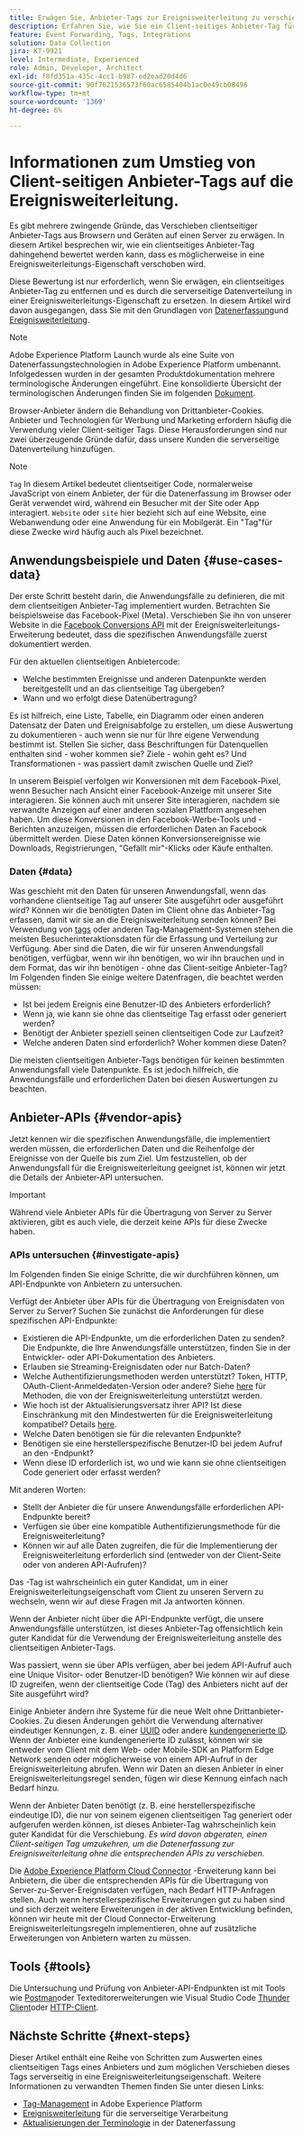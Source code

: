 ```yaml
---
title: Erwägen Sie, Anbieter-Tags zur Ereignisweiterleitung zu verschieben.
description: Erfahren Sie, wie Sie ein Client-seitiges Anbieter-Tag für die serverseitige Datenverteilung auswerten.
feature: Event Forwarding, Tags, Integrations
solution: Data Collection
jira: KT-9921
level: Intermediate, Experienced
role: Admin, Developer, Architect
exl-id: f8fd351a-435c-4cc1-b987-ed2ead20d4d6
source-git-commit: 90f7621536573f60ac6585404b1ac0e49cb08496
workflow-type: tm+mt
source-wordcount: '1369'
ht-degree: 6%

---
```


# Informationen zum Umstieg von Client-seitigen Anbieter-Tags auf die Ereignisweiterleitung.

Es gibt mehrere zwingende Gründe, das Verschieben clientseitiger Anbieter-Tags aus Browsern und Geräten auf einen Server zu erwägen. In diesem Artikel besprechen wir, wie ein clientseitiges Anbieter-Tag dahingehend bewertet werden kann, dass es möglicherweise in eine Ereignisweiterleitungs-Eigenschaft verschoben wird.

Diese Bewertung ist nur erforderlich, wenn Sie erwägen, ein clientseitiges Anbieter-Tag zu entfernen und es durch die serverseitige Datenverteilung in einer Ereignisweiterleitungs-Eigenschaft zu ersetzen. In diesem Artikel wird davon ausgegangen, dass Sie mit den Grundlagen von [Datenerfassung](https://experienceleague.adobe.com/docs/data-collection.html)und [Ereignisweiterleitung](https://experienceleague.adobe.com/docs/experience-platform/tags/event-forwarding/overview.html).

>[!NOTE]
>
>Adobe Experience Platform Launch wurde als eine Suite von Datenerfassungstechnologien in Adobe Experience Platform umbenannt. Infolgedessen wurden in der gesamten Produktdokumentation mehrere terminologische Änderungen eingeführt. Eine konsolidierte Übersicht der terminologischen Änderungen finden Sie im folgenden [Dokument](https://experienceleague.adobe.com/docs/experience-platform/tags/term-updates.html?lang=de).

Browser-Anbieter ändern die Behandlung von Drittanbieter-Cookies. Anbieter und Technologien für Werbung und Marketing erfordern häufig die Verwendung vieler Client-seitiger Tags. Diese Herausforderungen sind nur zwei überzeugende Gründe dafür, dass unsere Kunden die serverseitige Datenverteilung hinzufügen.

>[!NOTE]
>
>`Tag` In diesem Artikel bedeutet clientseitiger Code, normalerweise JavaScript von einem Anbieter, der für die Datenerfassung im Browser oder Gerät verwendet wird, während ein Besucher mit der Site oder App interagiert. `Website` oder `site` hier bezieht sich auf eine Website, eine Webanwendung oder eine Anwendung für ein Mobilgerät. Ein &quot;Tag&quot;für diese Zwecke wird häufig auch als Pixel bezeichnet.

## Anwendungsbeispiele und Daten {#use-cases-data}

Der erste Schritt besteht darin, die Anwendungsfälle zu definieren, die mit dem clientseitigen Anbieter-Tag implementiert wurden. Betrachten Sie beispielsweise das Facebook-Pixel (Meta). Verschieben Sie ihn von unserer Website in die [Facebook Conversions API](https://exchange.adobe.com/apps/ec/105509/facebook-conversions-api-extension) mit der Ereignisweiterleitungs-Erweiterung bedeutet, dass die spezifischen Anwendungsfälle zuerst dokumentiert werden.

Für den aktuellen clientseitigen Anbietercode:

- Welche bestimmten Ereignisse und anderen Datenpunkte werden bereitgestellt und an das clientseitige Tag übergeben?
- Wann und wo erfolgt diese Datenübertragung?

Es ist hilfreich, eine Liste, Tabelle, ein Diagramm oder einen anderen Datensatz der Daten und Ereignisabfolge zu erstellen, um diese Auswertung zu dokumentieren - auch wenn sie nur für Ihre eigene Verwendung bestimmt ist. Stellen Sie sicher, dass Beschriftungen für Datenquellen enthalten sind - woher kommen sie? Ziele - wohin geht es? Und Transformationen - was passiert damit zwischen Quelle und Ziel?

In unserem Beispiel verfolgen wir Konversionen mit dem Facebook-Pixel, wenn Besucher nach Ansicht einer Facebook-Anzeige mit unserer Site interagieren. Sie können auch mit unserer Site interagieren, nachdem sie verwandte Anzeigen auf einer anderen sozialen Plattform angesehen haben. Um diese Konversionen in den Facebook-Werbe-Tools und -Berichten anzuzeigen, müssen die erforderlichen Daten an Facebook übermittelt werden. Diese Daten können Konversionsereignisse wie Downloads, Registrierungen, &quot;Gefällt mir&quot;-Klicks oder Käufe enthalten.

### Daten {#data}

Was geschieht mit den Daten für unseren Anwendungsfall, wenn das vorhandene clientseitige Tag auf unserer Site ausgeführt oder ausgeführt wird? Können wir die benötigten Daten im Client ohne das Anbieter-Tag erfassen, damit wir sie an die Ereignisweiterleitung senden können? Bei Verwendung von [tags](https://experienceleague.adobe.com/docs/experience-platform/tags/home.html?lang=de) oder anderen Tag-Management-Systemen stehen die meisten Besucherinteraktionsdaten für die Erfassung und Verteilung zur Verfügung. Aber sind die Daten, die wir für unseren Anwendungsfall benötigen, verfügbar, wenn wir ihn benötigen, wo wir ihn brauchen und in dem Format, das wir ihn benötigen - ohne das Client-seitige Anbieter-Tag? Im Folgenden finden Sie einige weitere Datenfragen, die beachtet werden müssen:

- Ist bei jedem Ereignis eine Benutzer-ID des Anbieters erforderlich?
- Wenn ja, wie kann sie ohne das clientseitige Tag erfasst oder generiert werden?
- Benötigt der Anbieter speziell seinen clientseitigen Code zur Laufzeit?
- Welche anderen Daten sind erforderlich? Woher kommen diese Daten?

Die meisten clientseitigen Anbieter-Tags benötigen für keinen bestimmten Anwendungsfall viele Datenpunkte. Es ist jedoch hilfreich, die Anwendungsfälle und erforderlichen Daten bei diesen Auswertungen zu beachten.

## Anbieter-APIs {#vendor-apis}

Jetzt kennen wir die spezifischen Anwendungsfälle, die implementiert werden müssen, die erforderlichen Daten und die Reihenfolge der Ereignisse von der Quelle bis zum Ziel. Um festzustellen, ob der Anwendungsfall für die Ereignisweiterleitung geeignet ist, können wir jetzt die Details der Anbieter-API untersuchen.

>[!IMPORTANT]
>
>Während viele Anbieter APIs für die Übertragung von Server zu Server aktivieren, gibt es auch viele, die derzeit keine APIs für diese Zwecke haben.

### APIs untersuchen {#investigate-apis}

Im Folgenden finden Sie einige Schritte, die wir durchführen können, um API-Endpunkte von Anbietern zu untersuchen.

Verfügt der Anbieter über APIs für die Übertragung von Ereignisdaten von Server zu Server? Suchen Sie zunächst die Anforderungen für diese spezifischen API-Endpunkte:

- Existieren die API-Endpunkte, um die erforderlichen Daten zu senden? Die Endpunkte, die Ihre Anwendungsfälle unterstützen, finden Sie in der Entwickler- oder API-Dokumentation des Anbieters.
- Erlauben sie Streaming-Ereignisdaten oder nur Batch-Daten?
- Welche Authentifizierungsmethoden werden unterstützt? Token, HTTP, OAuth-Client-Anmeldedaten-Version oder andere? Siehe [here](https://experienceleague.adobe.com/docs/experience-platform/tags/event-forwarding/secrets.html) für Methoden, die von der Ereignisweiterleitung unterstützt werden.
- Wie hoch ist der Aktualisierungsversatz ihrer API? Ist diese Einschränkung mit den Mindestwerten für die Ereignisweiterleitung kompatibel? Details [here](https://experienceleague.adobe.com/docs/experience-platform/tags/event-forwarding/secrets.html#:~:text=you%20can%20configure%20the%20Refresh%20Offset%20value%20for%20the%20secret).
- Welche Daten benötigen sie für die relevanten Endpunkte?
- Benötigen sie eine herstellerspezifische Benutzer-ID bei jedem Aufruf an den -Endpunkt?
- Wenn diese ID erforderlich ist, wo und wie kann sie ohne clientseitigen Code generiert oder erfasst werden?

Mit anderen Worten:

- Stellt der Anbieter die für unsere Anwendungsfälle erforderlichen API-Endpunkte bereit?
- Verfügen sie über eine kompatible Authentifizierungsmethode für die Ereignisweiterleitung?
- Können wir auf alle Daten zugreifen, die für die Implementierung der Ereignisweiterleitung erforderlich sind (entweder von der Client-Seite oder von anderen API-Aufrufen)?

Das -Tag ist wahrscheinlich ein guter Kandidat, um in einer Ereignisweiterleitungseigenschaft vom Client zu unseren Servern zu wechseln, wenn wir auf diese Fragen mit Ja antworten können.

Wenn der Anbieter nicht über die API-Endpunkte verfügt, die unsere Anwendungsfälle unterstützen, ist dieses Anbieter-Tag offensichtlich kein guter Kandidat für die Verwendung der Ereignisweiterleitung anstelle des clientseitigen Anbieter-Tags.

Was passiert, wenn sie über APIs verfügen, aber bei jedem API-Aufruf auch eine Unique Visitor- oder Benutzer-ID benötigen? Wie können wir auf diese ID zugreifen, wenn der clientseitige Code (Tag) des Anbieters nicht auf der Site ausgeführt wird?

Einige Anbieter ändern ihre Systeme für die neue Welt ohne Drittanbieter-Cookies. Zu diesen Änderungen gehört die Verwendung alternativer eindeutiger Kennungen, z. B. einer [UUID](https://developer.mozilla.org/en-US/docs/Glossary/UUID) oder andere [kundengenerierte ID](https://experienceleague.adobe.com/docs/experience-platform/edge/identity/first-party-device-ids.html). Wenn der Anbieter eine kundengenerierte ID zulässt, können wir sie entweder vom Client mit dem Web- oder Mobile-SDK an Platform Edge Network senden oder möglicherweise von einem API-Aufruf in der Ereignisweiterleitung abrufen. Wenn wir Daten an diesen Anbieter in einer Ereignisweiterleitungsregel senden, fügen wir diese Kennung einfach nach Bedarf hinzu.

Wenn der Anbieter Daten benötigt (z. B. eine herstellerspezifische eindeutige ID), die nur von seinem eigenen clientseitigen Tag generiert oder aufgerufen werden können, ist dieses Anbieter-Tag wahrscheinlich kein guter Kandidat für die Verschiebung. _Es wird davon abgeraten, einen Client-seitigen Tag umzukehren, um die Datenerfassung zur Ereignisweiterleitung ohne die entsprechenden APIs zu verschieben._

Die [Adobe Experience Platform Cloud Connector](https://experienceleague.adobe.com/docs/experience-platform/tags/extensions/adobe/cloud-connector/overview.html) -Erweiterung kann bei Anbietern, die über die entsprechenden APIs für die Übertragung von Server-zu-Server-Ereignisdaten verfügen, nach Bedarf HTTP-Anfragen stellen. Auch wenn herstellerspezifische Erweiterungen gut zu haben sind und sich derzeit weitere Erweiterungen in der aktiven Entwicklung befinden, können wir heute mit der Cloud Connector-Erweiterung Ereignisweiterleitungsregeln implementieren, ohne auf zusätzliche Erweiterungen von Anbietern warten zu müssen.

## Tools {#tools}

Die Untersuchung und Prüfung von Anbieter-API-Endpunkten ist mit Tools wie [Postman](https://www.postman.com/)oder Texteditorerweiterungen wie Visual Studio Code [Thunder Client](https://marketplace.visualstudio.com/items?itemName=rangav.vscode-thunder-client)oder [HTTP-Client](https://marketplace.visualstudio.com/items?itemName=mkloubert.vscode-http-client).

## Nächste Schritte {#next-steps}

Dieser Artikel enthält eine Reihe von Schritten zum Auswerten eines clientseitigen Tags eines Anbieters und zum möglichen Verschieben dieses Tags serverseitig in eine Ereignisweiterleitungseigenschaft. Weitere Informationen zu verwandten Themen finden Sie unter diesen Links:

- [Tag-Management](https://experienceleague.adobe.com/docs/experience-platform/tags/home.html?lang=de) in Adobe Experience Platform
- [Ereignisweiterleitung](https://experienceleague.adobe.com/docs/experience-platform/tags/event-forwarding/overview.html) für die serverseitige Verarbeitung
- [Aktualisierungen der Terminologie](https://experienceleague.adobe.com/docs/experience-platform/tags/term-updates.html?lang=de) in der Datenerfassung
